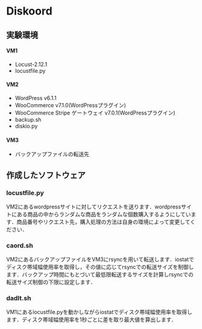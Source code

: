 # Diskoord
## 実験環境
#### VM1
- Locust-2.12.1
- locustfile.py
#### VM2
- WordPress v6.1.1
- WooCommerce v7.1.0(WordPressプラグイン)
- WooCommerce Stripe ゲートウェイ v7.0.1(WordPressプラグイン)
- backup.sh
- diskio.py
#### VM3
- バックアップファイルの転送先
## 作成したソフトウェア
### locustfile.py
VM2にあるwordpressサイトに対してリクエストを送ります．wordpressサイトにある商品の中からランダムな商品をランダムな個数購入するようにしています．商品番号やリクエスト先，購入処理の方法は自身の環境によって変更してください．
<br>
### caord.sh
VM2にあるバックアップファイルをVM3にrsyncを用いて転送します．iostatでディスク帯域幅使用率を取得し，その値に応じてrsyncでの転送サイズを制御します．バックアップ時間にもとづいて最低限転送するサイズを計算しrsyncでの転送サイズ制御の下限に設定します．
<br>
### dadlt.sh
VM1にあるlocustfile.pyを動かしながらiostatでディスク帯域幅使用率を取得します．ディスク帯域幅使用率を1秒ごとに差を取り最大値を算出します．
